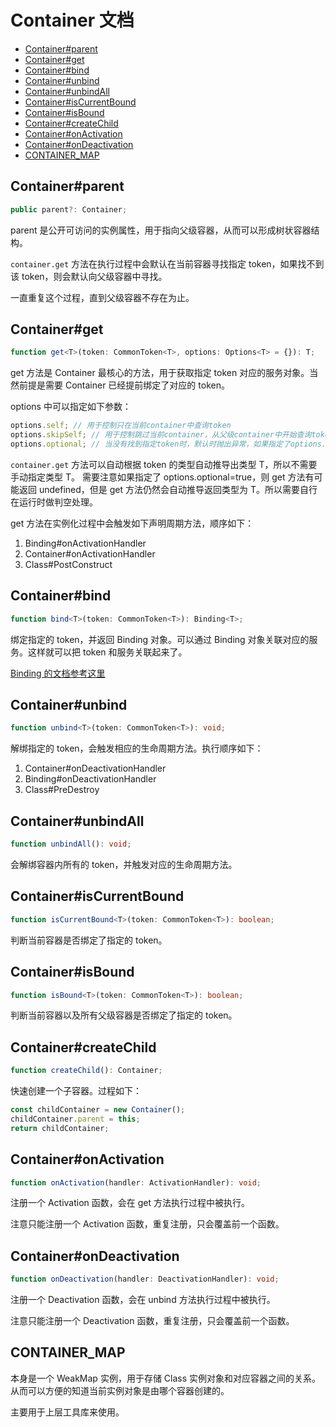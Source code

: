 # Container 文档

- [Container#parent](#containerparent)
- [Container#get](#containerget)
- [Container#bind](#containerbind)
- [Container#unbind](#containerunbind)
- [Container#unbindAll](#containerunbindall)
- [Container#isCurrentBound](#containeriscurrentbound)
- [Container#isBound](#containerisbound)
- [Container#createChild](#containercreatechild)
- [Container#onActivation](#containeronactivation)
- [Container#onDeactivation](#containerondeactivation)
- [CONTAINER_MAP](#container_map)

## Container#parent

```ts
public parent?: Container;
```

parent 是公开可访问的实例属性，用于指向父级容器，从而可以形成树状容器结构。

`container.get` 方法在执行过程中会默认在当前容器寻找指定 token，如果找不到该 token，则会默认向父级容器中寻找。

一直重复这个过程，直到父级容器不存在为止。

## Container#get

```ts
function get<T>(token: CommonToken<T>, options: Options<T> = {}): T;
```

get 方法是 Container 最核心的方法，用于获取指定 token 对应的服务对象。当然前提是需要 Container 已经提前绑定了对应的 token。

options 中可以指定如下参数：

```ts
options.self; // 用于控制只在当前container中查询token
options.skipSelf; // 用于控制跳过当前container，从父级container中开始查询token
options.optional; // 当没有找到指定token时，默认时抛出异常，如果指定了options.optional=true，那么返回undefined
```

`container.get` 方法可以自动根据 token 的类型自动推导出类型 T，所以不需要手动指定类型 T。
需要注意如果指定了 options.optional=true，则 get 方法有可能返回 undefined，但是 get 方法仍然会自动推导返回类型为 T。所以需要自行在运行时做判空处理。

get 方法在实例化过程中会触发如下声明周期方法，顺序如下：

1. Binding#onActivationHandler
2. Container#onActivationHandler
3. Class#PostConstruct

## Container#bind

```ts
function bind<T>(token: CommonToken<T>): Binding<T>;
```

绑定指定的 token，并返回 Binding 对象。可以通过 Binding 对象关联对应的服务。这样就可以把 token 和服务关联起来了。

[Binding 的文档参考这里](./BINDING.md)

## Container#unbind

```ts
function unbind<T>(token: CommonToken<T>): void;
```

解绑指定的 token，会触发相应的生命周期方法。执行顺序如下：

1. Container#onDeactivationHandler
2. Binding#onDeactivationHandler
3. Class#PreDestroy

## Container#unbindAll

```ts
function unbindAll(): void;
```

会解绑容器内所有的 token，并触发对应的生命周期方法。

## Container#isCurrentBound

```ts
function isCurrentBound<T>(token: CommonToken<T>): boolean;
```

判断当前容器是否绑定了指定的 token。

## Container#isBound

```ts
function isBound<T>(token: CommonToken<T>): boolean;
```

判断当前容器以及所有父级容器是否绑定了指定的 token。

## Container#createChild

```ts
function createChild(): Container;
```

快速创建一个子容器。过程如下：

```ts
const childContainer = new Container();
childContainer.parent = this;
return childContainer;
```

## Container#onActivation

```ts
function onActivation(handler: ActivationHandler): void;
```

注册一个 Activation 函数，会在 get 方法执行过程中被执行。

注意只能注册一个 Activation 函数，重复注册，只会覆盖前一个函数。

## Container#onDeactivation

```ts
function onDeactivation(handler: DeactivationHandler): void;
```

注册一个 Deactivation 函数，会在 unbind 方法执行过程中被执行。

注意只能注册一个 Deactivation 函数，重复注册，只会覆盖前一个函数。

## CONTAINER_MAP

本身是一个 WeakMap 实例，用于存储 Class 实例对象和对应容器之间的关系。从而可以方便的知道当前实例对象是由哪个容器创建的。

主要用于上层工具库来使用。
